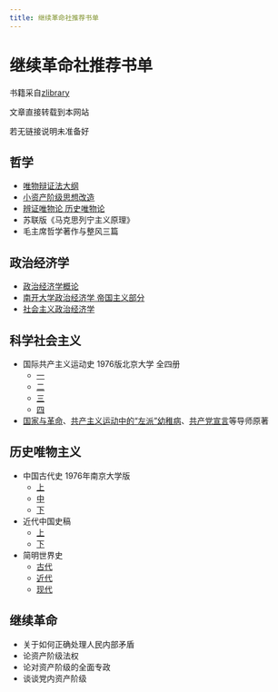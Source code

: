 ```yaml
---
title: 继续革命社推荐书单
---
```

# 继续革命社推荐书单

书籍采自[zlibrary](https://zh.z-library.sk)

文章直接转载到本网站

若无链接说明未准备好

## 哲学

+ [唯物辩证法大纲](https://zh.z-library.sk/book/26857930/3c5a98/%E5%94%AF%E7%89%A9%E8%BE%A9%E8%AF%81%E6%B3%95%E5%A4%A7%E7%BA%B2.html)
+ [小资产阶级思想改造](https://zh.z-library.sk/book/12912927/55661f/%E5%B0%8F%E8%B5%84%E4%BA%A7%E9%98%B6%E7%BA%A7%E7%9A%84%E6%80%9D%E6%83%B3%E6%94%B9%E9%80%A0.html)
+ [辨证唯物论 历史唯物论](https://zh.z-library.sk/book/21222557/af8663/%E8%BE%A9%E8%AF%81%E5%94%AF%E7%89%A9%E8%AE%BA-%E5%8E%86%E5%8F%B2%E5%94%AF%E7%89%A9%E8%AE%BA-%E8%AF%95%E7%94%A8%E7%A8%BF.html)
+ 苏联版《马克思列宁主义原理》
+ 毛主席哲学著作与整风三篇

## 政治经济学

+ [政治经济学概论](https://zh.z-library.sk/book/18233676/a0e2d0/%E6%94%BF%E6%B2%BB%E7%BB%8F%E6%B5%8E%E5%AD%A6%E6%A6%82%E8%AE%BA%E6%96%87%E5%AD%97%E7%89%88pdf.html)
+ [南开大学政治经济学 帝国主义部分](https://zh.z-library.sk/book/29070003/85ecbb/%E6%94%BF%E6%B2%BB%E7%BB%8F%E6%B5%8E%E5%AD%A6-%E5%B8%9D%E5%9B%BD%E4%B8%BB%E4%B9%89%E9%83%A8%E5%88%86-%E4%BF%AE%E8%AE%A2%E6%9C%AC.html)
+ [社会主义政治经济学](https://zh.z-library.sk/book/17453467/1bee19/%E7%A4%BE%E4%BC%9A%E4%B8%BB%E4%B9%89%E6%94%BF%E6%B2%BB%E7%BB%8F%E6%B5%8E%E5%AD%A6%E6%9C%AA%E5%AE%9A%E7%A8%BF%E7%AC%AC%E4%BA%8C%E7%89%88%E8%AE%A8%E8%AE%BA%E7%A8%BF.html)

## 科学社会主义

+ 国际共产主义运动史 1976版北京大学 全四册
  + [一](https://zh.z-library.sk/book/28156360/8bc755/%E5%9B%BD%E9%99%85%E5%85%B1%E4%BA%A7%E4%B8%BB%E4%B9%89%E8%BF%90%E5%8A%A8%E5%8F%B2%E8%AE%B2%E4%B9%89%E5%88%9D%E7%A8%BF-%E7%AC%AC%E4%B8%80%E5%86%8C.html)
  + [二](https://zh.z-library.sk/book/28156366/54fa57/%E5%9B%BD%E9%99%85%E5%85%B1%E4%BA%A7%E4%B8%BB%E4%B9%89%E8%BF%90%E5%8A%A8%E5%8F%B2%E8%AE%B2%E4%B9%89%E5%88%9D%E7%A8%BF-%E7%AC%AC%E4%BA%8C%E5%86%8C.html)
  + [三](https://zh.z-library.sk/book/18582879/42943a/%E5%9B%BD%E9%99%85%E5%85%B1%E4%BA%A7%E4%B8%BB%E4%B9%89%E8%BF%90%E5%8A%A8%E5%8F%B2%E8%AE%B2%E4%B9%89%E5%88%9D%E7%A8%BF%E7%AC%AC%E4%B8%89%E5%86%8C.html)
  + [四](https://zh.z-library.sk/book/18582884/6fdd17/%E5%9B%BD%E9%99%85%E5%85%B1%E4%BA%A7%E4%B8%BB%E4%B9%89%E8%BF%90%E5%8A%A8%E5%8F%B2%E8%AE%B2%E4%B9%89%E5%88%9D%E7%A8%BF%E7%AC%AC%E5%9B%9B%E5%86%8C.html)
+ [国家与革命](https://zh.z-library.sk/book/22435857/ddd662/%E5%9B%BD%E5%AE%B6%E4%B8%8E%E9%9D%A9%E5%91%BD%E7%94%B5%E5%AD%90%E7%89%88.html)、[共产主义运动中的“左派”幼稚病](https://zh.z-library.sk/book/28779104/fa286e/%E5%88%97%E5%AE%81-%E5%85%B1%E4%BA%A7%E4%B8%BB%E4%B9%89%E8%BF%90%E5%8A%A8%E4%B8%AD%E7%9A%84%E5%B7%A6%E6%B4%BE%E5%B9%BC%E7%A8%9A%E7%97%85.html)、[共产党宣言](https://zh.z-library.sk/book/16028940/bb1719/%E5%85%B1%E4%BA%A7%E5%85%9A%E5%AE%A3%E8%A8%80txt.html)等导师原著

## 历史唯物主义

+ 中国古代史 1976年南京大学版
  + [上](https://zh.z-library.sk/book/16279000/9e13dd/%E4%B8%AD%E5%9B%BD%E5%8F%A4%E4%BB%A3%E5%8F%B2%E4%B8%8A%E5%86%8C1975.html)
  + [中](https://zh.z-library.sk/book/22323795/dba18e/%E4%B8%AD%E5%9B%BD%E5%8F%A4%E4%BB%A3%E5%8F%B2%E4%B8%AD%E5%86%8C.html)
  + [下](https://zh.z-library.sk/book/16278412/9f6509/%E4%B8%AD%E5%9B%BD%E5%8F%A4%E4%BB%A3%E5%8F%B2%E4%B8%8B%E5%86%8C.html)
+ 近代中国史稿
  + [上](https://zh.z-library.sk/book/22323890/133123/%E8%BF%91%E4%BB%A3%E4%B8%AD%E5%9B%BD%E5%8F%B2%E7%A8%BF.html)
  + [下](https://zh.z-library.sk/book/22323892/b82b16/%E8%BF%91%E4%BB%A3%E4%B8%AD%E5%9B%BD%E5%8F%B2%E7%A8%BF%E4%B8%8B%E5%86%8C.html)
+ 简明世界史
  + [古代](https://zh.z-library.sk/book/5683486/ed5c95/%E7%AE%80%E6%98%8E%E4%B8%96%E7%95%8C%E5%8F%B2-%E5%8F%A4%E4%BB%A3%E9%83%A8%E5%88%86.html)
  + [近代](https://zh.z-library.sk/book/16278386/4a98e7/%E7%AE%80%E6%98%8E%E4%B8%96%E7%95%8C%E5%8F%B2%E8%BF%91%E4%BB%A3%E9%83%A8%E5%88%86.html)
  + [现代](https://zh.z-library.sk/book/16278402/123512/%E7%AE%80%E6%98%8E%E4%B8%96%E7%95%8C%E5%8F%B2%E7%8E%B0%E4%BB%A3%E9%83%A8%E5%88%86.html)

## 继续革命

+ 关于如何正确处理人民内部矛盾
+ 论资产阶级法权
+ 论对资产阶级的全面专政
+ 谈谈党内资产阶级
